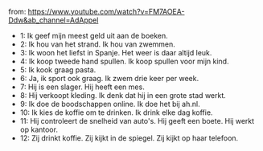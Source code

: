 from: https://www.youtube.com/watch?v=FM7AOEA-Ddw&ab_channel=AdAppel

- 1: Ik geef mijn meest geld uit aan de boeken.
- 2: Ik hou van het strand. Ik hou van zwemmen.
- 3: Ik woon het liefst in Spanje. Het weer is daar altijd leuk.
- 4: Ik koop tweede hand spullen. Ik koop spullen voor mijn kind.
- 5: Ik kook graag pasta.
- 6: Ja, ik sport ook graag. Ik zwem drie keer per week.
- 7: Hij is een slager. Hij heeft een mes.
- 8: Hij verkoopt kleding. Ik denk dat hij in een grote stad werkt.
- 9: Ik doe de boodschappen online. Ik doe het bij ah.nl.
- 10: Ik kies de koffie om te drinken. Ik drink elke dag koffie.
- 11: Hij controleert de snelheid van auto's. Hij geeft een boete. Hij werkt op kantoor.
- 12: Zij drinkt koffie. Zij kijkt in de spiegel. Zij kijkt op haar telefoon. 
